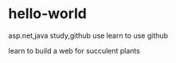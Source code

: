 # hello-world
asp.net,java study,github use
learn to use github

learn to build a web for succulent plants 
